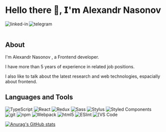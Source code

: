 # Hello there 👋, 𝗜'𝗺 Alexandr Nasonov
[<img align="left" alt="linked-in" src="https://img.shields.io/badge/linkedin-%230077B5.svg?&style=for-the-badge&logo=linkedin&logoColor=white" />](https://www.linkedin.com/in/alexandr-nasonov-716476149/) 
[<img align="left" alt="telegram" src="https://img.shields.io/badge/telegram@alex_nasonov-%230077B5.svg?&style=for-the-badge&logo=telegram&color=blue" />](https://t.me/alex_nasonov)
<br>
<br>

## About 
I'm Alexandr Nasonov , a Frontend developer.

I have more than 5 years of experience in related job positions.

I also like to talk about the latest research and web technologies, espacially about frontend.

## Languages and Tools
<p>
  <img alt="TypeScript" src="https://img.shields.io/badge/-TypeScript-007ACC?style=flat-square&logo=typescript&logoColor=white" />
  <img alt="React" src="https://img.shields.io/badge/-React-45b8d8?style=flat-square&logo=react&logoColor=white" />
  <img alt="Redux" src="https://img.shields.io/badge/-Redux-764ABC?style=flat-square&logo=redux&logoColor=white" />
  <img alt="Sass" src="https://img.shields.io/badge/-Sass-CC6699?style=flat-square&logo=sass&logoColor=white" />
  <img alt="Stylus" src="https://img.shields.io/badge/-Stylus-%23333333?style=flat-square&logo=stylus" />
  <img alt="Styled Components" src="https://img.shields.io/badge/-Styled_Components-db7092?style=flat-square&logo=styled-components&logoColor=white" />
  <img alt="git" src="https://img.shields.io/badge/-Git-F05032?style=flat-square&logo=git&logoColor=white" />
  <img alt="npm" src="https://img.shields.io/badge/-NPM-CB3837?style=flat-square&logo=npm&logoColor=white" />
  <img alt="Webpack" src="https://img.shields.io/badge/-Webpack-8DD6F9?style=flat-square&logo=webpack&logoColor=white" /> 
  <img alt="html5" src="https://img.shields.io/badge/-HTML5-E34F26?style=flat-square&logo=html5&logoColor=white" />
  <img alt="ESlint" src="https://img.shields.io/badge/-ESLint-%234B32C3?style=flat-square&logo=eslint" />
  <img alt="[VS Code" src="https://img.shields.io/badge/-VSCode-%23007ACC?style=flat-square&logo=visual-studio-code" />
</p>


[![Anurag's GitHub stats](https://github-readme-stats.vercel.app/api?username=alex1blackhole)](https://github.com/anuraghazra/github-readme-stats)

<!--
**alex1blackhole/alex1blackhole** is a ✨ _special_ ✨ repository because its `README.md` (this file) appears on your GitHub profile.

Here are some ideas to get you started:

- 🔭 I’m currently working on ...
- 🌱 I’m currently learning ...
- 👯 I’m looking to collaborate on ...
- 🤔 I’m looking for help with ...
- 💬 Ask me about ...
- 📫 How to reach me: ...
- 😄 Pronouns: ...
- ⚡ Fun fact: ...
-->
